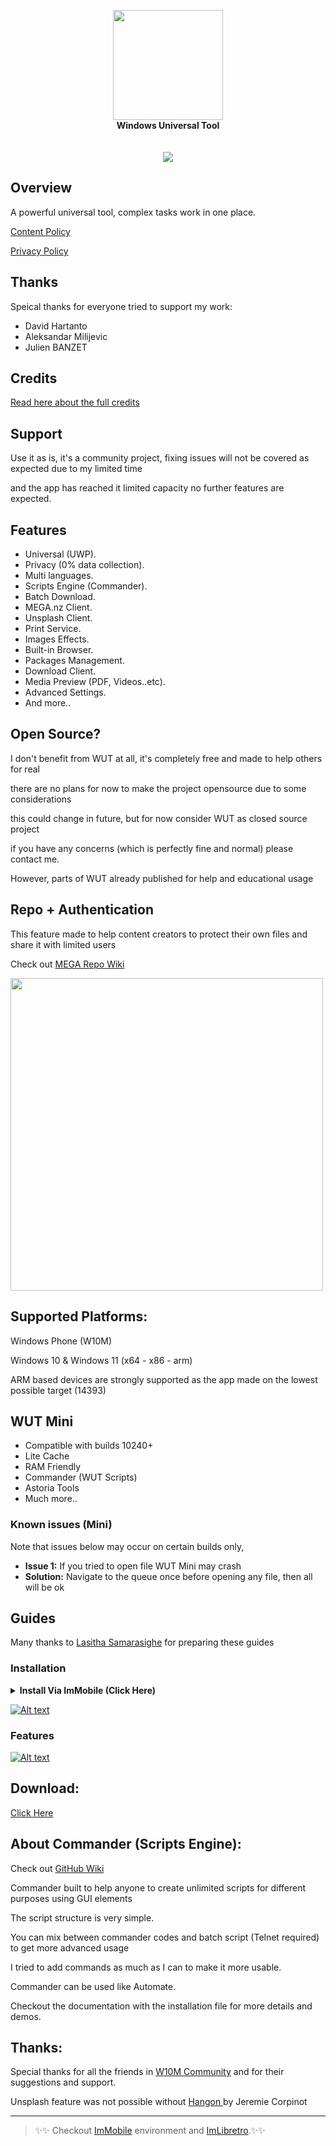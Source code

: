 <p align="center">
  <img src="assets/img/logo.png" width="176"><br>
  <b>Windows Universal Tool</b><br>
  <br><br>
  <img src="assets/img/screen.jpg"><br>
</p>

## Overview

A powerful universal tool, complex tasks work in one place.

<a href="https://github.com/basharast/wut/wiki/Content">Content Policy</a>

<a href="https://github.com/basharast/wut/wiki/Privacy">Privacy Policy</a>

## Thanks

Speical thanks for everyone tried to support my work:
- David Hartanto
- Aleksandar Milijevic
- Julien BANZET

## Credits

[Read here about the full credits](https://github.com/basharast/wut/wiki/Credits)

## Support

Use it as is, it's a community project, fixing issues will not be covered as expected due to my limited time

and the app has reached it limited capacity no further features are expected.


## Features

- Universal (UWP).
- Privacy (0% data collection).
- Multi languages.
- Scripts Engine (Commander).
- Batch Download.
- MEGA.nz Client.
- Unsplash Client.
- Print Service.
- Images Effects.
- Built-in Browser.
- Packages Management.
- Download Client.
- Media Preview (PDF, Videos..etc).
- Advanced Settings.
- And more..

## Open Source?

I don't benefit from WUT at all, it's completely free and made to help others for real

there are no plans for now to make the project opensource due to some considerations

this could change in future, but for now consider WUT as closed source project

if you have any concerns (which is perfectly fine and normal) please contact me.

However, parts of WUT already published for help and educational usage


## Repo + Authentication

This feature made to help content creators to protect their own files and share it with limited users

Check out <a href="https://github.com/basharast/wut/wiki/Mega-Repo">MEGA Repo Wiki</a>

<img src="https://user-images.githubusercontent.com/3244951/187730675-83997527-452a-4403-a398-7d2fa6927c43.jpg" width="500"/>


## Supported Platforms:

Windows Phone (W10M)

Windows 10 & Windows 11 (x64 - x86 - arm)

ARM based devices are strongly supported as the app made on the lowest possible target (14393)

## WUT Mini

- Compatible with builds 10240+
- Lite Cache
- RAM Friendly
- Commander (WUT Scripts)
- Astoria Tools
- Much more..

### Known issues (Mini)
Note that issues below may occur on certain builds only,
- **Issue 1:** If you tried to open file WUT Mini may crash
- **Solution:** Navigate to the queue once before opening any file, then all will be ok


## Guides

Many thanks to [Lasitha Samarasighe](https://www.t.me/Lasitha_S) for preparing these guides

### Installation
<details>
  <summary><strong>Install Via ImMobile (Click Here)</strong></summary>
  <br>

https://github.com/user-attachments/assets/d4e24972-cc46-4195-b847-72cf5d72d20c


</details>

[![Alt text](https://img.youtube.com/vi/gwEjgnBck-A/0.jpg)](https://www.youtube.com/watch?v=gwEjgnBck-A)


### Features 
[![Alt text](https://img.youtube.com/vi/pGwtzEpE-nU/0.jpg)](https://www.youtube.com/watch?v=pGwtzEpE-nU)


## Download:

<a href="https://github.com/basharast/wut/releases/latest">Click Here</a>


## About Commander (Scripts Engine):

Check out <a href="https://github.com/basharast/wut/wiki">GitHub Wiki</a>

Commander built to help anyone to create unlimited scripts for different purposes using GUI elements

The script structure is very simple.

You can mix between commander codes and batch script (Telnet required) to get more advanced usage

I tried to add commands as much as I can to make it more usable.

Commander can be used like Automate.

Checkout the documentation with the installation file for more details and demos.


## Thanks:

Special thanks for all the friends in <a href="https://t.me/Windows10Phone">W10M Community</a> and for their suggestions and support.

Unsplash feature was not possible without [Hangon ](https://github.com/rootasjey/Hangon) by Jeremie Corpinot 

---

> ✨✨ Checkout [ImMobile](https://github.com/basharast/ImMobile) environment and [ImLibretro](https://github.com/basharast/ImLibretro).✨✨
